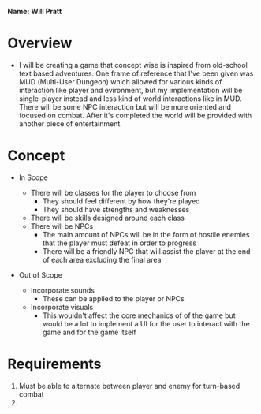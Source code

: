 **Name: Will Pratt**  

# Overview #
* I will be creating a game that concept wise is inspired from old-school text based adventures. One frame of reference that I've been given was
MUD (Multi-User Dungeon) which allowed for various kinds of interaction like player and evironment, but my implementation will be single-player 
instead and less kind of world interactions like in MUD. There will be some NPC interaction but will be more oriented and focused on combat. 
After it's completed the world will be provided with another piece of entertainment.

# Concept #
* In Scope
  * There will be classes for the player to choose from
    * They should feel different by how they're played
    * They should have strengths and weaknesses
  * There will be skills designed around each class
  * There will be NPCs
    * The main amount of NPCs will be in the form of 
      hostile enemies that the player must defeat in
      order to progress
    * There will be a friendly NPC that will assist 
      the player at the end of each area excluding
      the final area
  
* Out of Scope  
  * Incorporate sounds
    * These can be applied to the player or NPCs
  * Incorporate visuals
    * This wouldn't affect the core mechanics of 
      of the game but would be a lot to implement
      a UI for the user to interact with the game
      and for the game itself

# Requirements #
1. Must be able to alternate between player and enemy for turn-based combat
2. 
